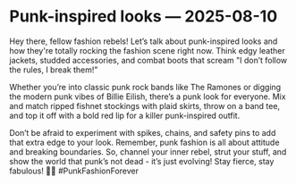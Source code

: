 # Punk-inspired looks — 2025-08-10

Hey there, fellow fashion rebels! Let’s talk about punk-inspired looks and how they're totally rocking the fashion scene right now. Think edgy leather jackets, studded accessories, and combat boots that scream "I don’t follow the rules, I break them!"

Whether you’re into classic punk rock bands like The Ramones or digging the modern punk vibes of Billie Eilish, there’s a punk look for everyone. Mix and match ripped fishnet stockings with plaid skirts, throw on a band tee, and top it off with a bold red lip for a killer punk-inspired outfit.

Don’t be afraid to experiment with spikes, chains, and safety pins to add that extra edge to your look. Remember, punk fashion is all about attitude and breaking boundaries. So, channel your inner rebel, strut your stuff, and show the world that punk’s not dead - it’s just evolving! Stay fierce, stay fabulous! 🤘🖤 #PunkFashionForever